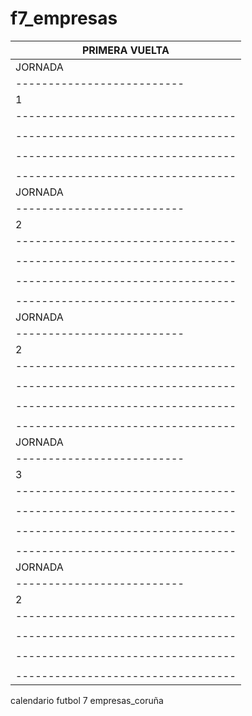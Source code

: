 # f7_empresas
|  PRIMERA VUELTA   |
|--------------------|
|JORNADA|04-nov-24|Resultado|
|--------------------------|
|1|20:30|COL-ABOGADOS|KPMG||
|----------------------------------|
||20:30|GE REFINERIA CORUÑA|EMALCSA||
|----------------------------------|
||21:45|ABANCA|EY||
|----------------------------------|
||21:45|A.D. URBEKO LIKORKAFE|BBVA||
|----------------------------------|
|JORNADA|11-nov-24|Resultado|
|--------------------------|
|2|20:30|GE REFINERIA CORUÑA||DENODO||
|----------------------------------|
||20:30|TORUSWARE|BBVA||
|----------------------------------|
||21:45|KMPG|EY||
|----------------------------------|
||21:45|EMALCSA|A.D.URBEKO LIKORKAFE||
|----------------------------------|
|JORNADA|11-nov-24|Resultado|
|--------------------------|
|2|20:30|GE REFINERIA CORUÑA||DENODO||
|----------------------------------|
||20:30|TORUSWARE|BBVA||
|----------------------------------|
||21:45|KMPG|EY||
|----------------------------------|
||21:45|EMALCSA|A.D.URBEKO LIKORKAFE||
|----------------------------------|
|JORNADA|25-nov-24|Resultado|
|--------------------------|
|3|20:30|ABANCA||DENODO||
|----------------------------------|
||20:30|COL.ABOGADOS|A.D.URBEKO LIKORCAFE||
|----------------------------------|
||21:45|EMALCSA|BBA||
|----------------------------------|
||21:45|KMPG|TORUSWARE||
|----------------------------------|
|JORNADA|11-nov-24|Resultado|
|--------------------------|
|2|20:30|GE REFINERIA CORUÑA||DENODO||
|----------------------------------|
||20:30|TORUSWARE|BBVA||
|----------------------------------|
||21:45|KMPG|EY||
|----------------------------------|
||21:45|EMALCSA|A.D. URBEKO LIKORKAFE||
|----------------------------------|

calendario futbol 7 empresas_coruña
